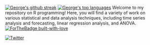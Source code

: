 [![George's github streak](https://github-readme-streak-stats.herokuapp.com/?user=mwangi-george&theme=blue-green)](https://github.com/mwangi-george/github-readme-streak-stats)
[![George's top languages](https://github-readme-stats.vercel.app/api/top-langs/?username=mwangi-george&theme=blue-green)](https://github.com/mwangi-george/github-readme-stats)
Welcome to my repository on R programming! Here, you will find a variety of work on various statistical and data analysis techniques, including time series analysis and forecasting, linear regression analysis, and ANOVA.
[![ForTheBadge built-with-love](http://ForTheBadge.com/images/badges/built-with-love.svg)](https://GitHub.com/mwangi-george/)

[![Twitter](https://badgen.net/badge/icon/twitter?icon=twitter&label)](https://twitter.com/mwangi__george)
